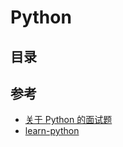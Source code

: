 # Python

## 目录

## 参考

- [关于 Python 的面试题](https://github.com/taizilongxu/interview_python)
- [learn-python](https://github.com/trekhleb/learn-python)

